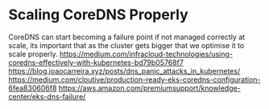 # Scaling CoreDNS Properly
CoreDNS can start becoming a failure point if not managed correctly at scale, its important that as the cluster gets bigger that we optimise it to scale properly.
https://medium.com/infracloud-technologies/using-coredns-effectively-with-kubernetes-bd79b05768f7
https://blog.joaocarreira.xyz/posts/dns_panic_attacks_in_kubernetes/
https://medium.com/cloutive/production-ready-eks-coredns-configuration-6fea830606f8
https://aws.amazon.com/premiumsupport/knowledge-center/eks-dns-failure/

